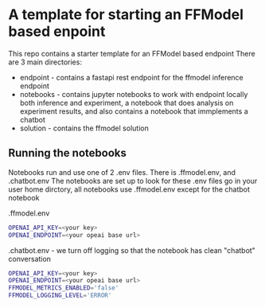 # A template for starting an FFModel based enpoint

This repo contains a starter template for an FFModel based endpoint
There are 3 main directories:

- endpoint - contains a fastapi rest endpoint for the ffmodel inference endpoint
- notebooks - contains jupyter notebooks to work with endpoint locally both inference and experiment, a notebook that does analysis on experiment results, and also contains a notebook that immplements a chatbot
- solution - contains the ffmodel solution

## Running the notebooks

Notebooks run and use one of 2 .env files.  There is .ffmodel.env, and .chatbot.env
The notebooks are set up to look for these .env files go in your user home dirctory, all notebooks use .ffmodel.env except for the chatbot notebook

.ffmodel.env

``` bash
OPENAI_API_KEY=<your key>
OPENAI_ENDPOINT=<your opeai base url>
```

.chatbot.env - we turn off logging so that the notebook has clean "chatbot" conversation

``` bash
OPENAI_API_KEY=<your key>
OPENAI_ENDPOINT=<your opeai base url>
FFMODEL_METRICS_ENABLED='false'
FFMODEL_LOGGING_LEVEL='ERROR'
```
